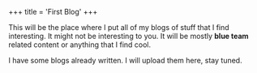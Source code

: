 +++
title = 'First Blog'
+++

This will be the place where I put all of my blogs of stuff that I find interesting. It might not be interesting to you. It will be mostly **blue team** related content or anything that I find cool.



I have some blogs already written. I will upload them here, stay tuned.
